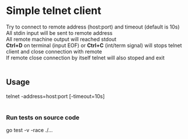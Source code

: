 <h1>Simple telnet client</h1>

Try to connect to remote address (host:port) and timeout (default is 10s)<br>
All stdin input will be sent to remote address<br>
All remote machine output will reached stdout<br>
<strong>Ctrl+D</strong> on terminal (input EOF) or <strong>Ctrl+C</strong> (int/term signal) will stops telnet client and close connection with remote<br>
If remote close connection by itself telnet will also stoped and exit<br><br>


<h2>Usage</strong></h2>
telnet -address=host:port [-timeout=10s]<br><br>

<h3>Run tests on source code</h3>
go test -v -race ./...<br>
